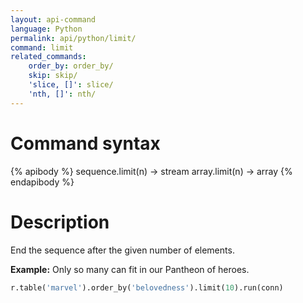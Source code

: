 ```yaml
---
layout: api-command
language: Python
permalink: api/python/limit/
command: limit
related_commands:
    order_by: order_by/
    skip: skip/
    'slice, []': slice/
    'nth, []': nth/
---
```


# Command syntax #

{% apibody %}
sequence.limit(n) &rarr; stream
array.limit(n) &rarr; array
{% endapibody %}

# Description #


End the sequence after the given number of elements.

__Example:__ Only so many can fit in our Pantheon of heroes.

```py
r.table('marvel').order_by('belovedness').limit(10).run(conn)
```
